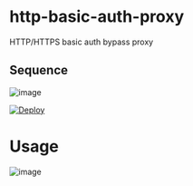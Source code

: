 # http-basic-auth-proxy
HTTP/HTTPS basic auth bypass proxy

## Sequence

![image](https://cloud.githubusercontent.com/assets/98103/20378987/ed4d44f0-acdc-11e6-9ab7-5d8cf8fd3a4a.png)


[![Deploy](https://www.herokucdn.com/deploy/button.png)](https://heroku.com/deploy)


# Usage

![image](https://user-images.githubusercontent.com/98103/197460847-ee3e98ec-ab4d-4330-a925-1c266b7cc7a4.png)


